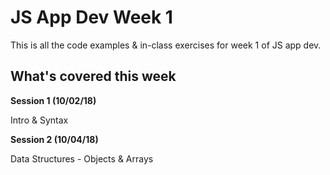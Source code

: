 # JS App Dev Week 1

This is all the code examples & in-class exercises for week 1 of JS app dev.

## What's covered this week
**Session 1 (10/02/18)**

Intro & Syntax

**Session 2 (10/04/18)**

Data Structures - Objects & Arrays